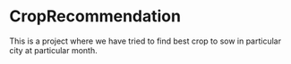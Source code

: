 # CropRecommendation
This is a project where we have tried to find best crop to sow in particular city at particular month.
